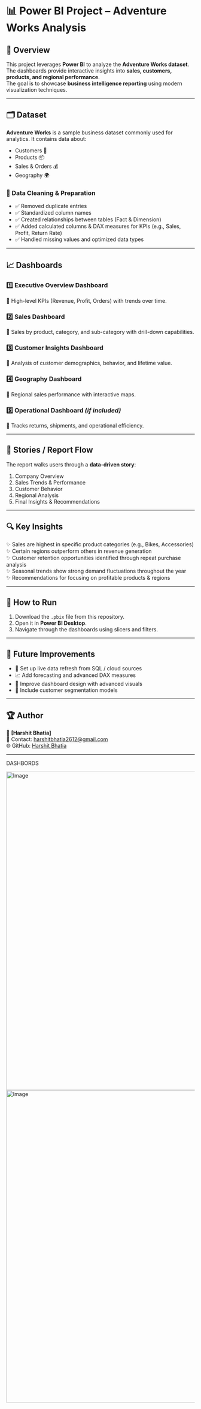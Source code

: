# 📊 Power BI Project – Adventure Works Analysis  

## 🔎 Overview  
This project leverages **Power BI** to analyze the **Adventure Works dataset**.  
The dashboards provide interactive insights into **sales, customers, products, and regional performance**.  
The goal is to showcase **business intelligence reporting** using modern visualization techniques.  

---

## 🗂 Dataset  
**Adventure Works** is a sample business dataset commonly used for analytics. It contains data about:  
- Customers 👥  
- Products 📦  
- Sales & Orders 💰  
- Geography 🌍  

### 🔧 Data Cleaning & Preparation  
- ✅ Removed duplicate entries  
- ✅ Standardized column names  
- ✅ Created relationships between tables (Fact & Dimension)  
- ✅ Added calculated columns & DAX measures for KPIs (e.g., Sales, Profit, Return Rate)  
- ✅ Handled missing values and optimized data types  

---

## 📈 Dashboards  

### 1️⃣ **Executive Overview Dashboard**  
📌 High-level KPIs (Revenue, Profit, Orders) with trends over time.  

### 2️⃣ **Sales Dashboard**  
📌 Sales by product, category, and sub-category with drill-down capabilities.  

### 3️⃣ **Customer Insights Dashboard**  
📌 Analysis of customer demographics, behavior, and lifetime value.  

### 4️⃣ **Geography Dashboard**  
📌 Regional sales performance with interactive maps.  

### 5️⃣ **Operational Dashboard** *(if included)*  
📌 Tracks returns, shipments, and operational efficiency.  

---

## 📖 Stories / Report Flow  
The report walks users through a **data-driven story**:  
1. Company Overview  
2. Sales Trends & Performance  
3. Customer Behavior  
4. Regional Analysis  
5. Final Insights & Recommendations  

---

## 🔍 Key Insights  
✨ Sales are highest in specific product categories (e.g., Bikes, Accessories)  
✨ Certain regions outperform others in revenue generation  
✨ Customer retention opportunities identified through repeat purchase analysis  
✨ Seasonal trends show strong demand fluctuations throughout the year  
✨ Recommendations for focusing on profitable products & regions  

---

## 🚀 How to Run  
1. Download the `.pbix` file from this repository.  
2. Open it in **Power BI Desktop**.  
3. Navigate through the dashboards using slicers and filters.  

---

## 🔮 Future Improvements  
- 🔄 Set up live data refresh from SQL / cloud sources  
- 📈 Add forecasting and advanced DAX measures  
- 🎨 Improve dashboard design with advanced visuals  
- 🧩 Include customer segmentation models  

---

## 🏆 Author  
👤 **[Harshit Bhatia]**  
📧 Contact: harshitbhatia2612@gmail.com  
🌐 GitHub: [Harshit Bhatia](https://github.com/HarshitBhatia26)  

---
DASHBORDS

<img width="1477" height="850" alt="Image" src="https://github.com/user-attachments/assets/5e02e9e9-9716-4a72-aa20-aa233b19f413" />
<img width="1471" height="834" alt="Image" src="https://github.com/user-attachments/assets/72e48d68-6174-437c-9280-98a8e4b080dd" />
